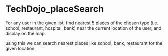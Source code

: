 # TechDojo_placeSearch
For any user in the given list, find nearest 5 places of the chosen type (i.e. school, restaurant, hospital, bank) near the current location of the user, and display on the map.


using this we can search nearest places like school, bank, restaurant for the given location.
